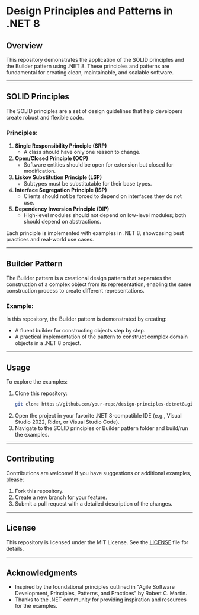 # Design Principles and Patterns in .NET 8

## Overview
This repository demonstrates the application of the SOLID principles and the Builder pattern using .NET 8. These principles and patterns are fundamental for creating clean, maintainable, and scalable software.

---

## SOLID Principles
The SOLID principles are a set of design guidelines that help developers create robust and flexible code.

### Principles:
1. **Single Responsibility Principle (SRP)**
   - A class should have only one reason to change.
2. **Open/Closed Principle (OCP)**
   - Software entities should be open for extension but closed for modification.
3. **Liskov Substitution Principle (LSP)**
   - Subtypes must be substitutable for their base types.
4. **Interface Segregation Principle (ISP)**
   - Clients should not be forced to depend on interfaces they do not use.
5. **Dependency Inversion Principle (DIP)**
   - High-level modules should not depend on low-level modules; both should depend on abstractions.

Each principle is implemented with examples in .NET 8, showcasing best practices and real-world use cases.

---

## Builder Pattern
The Builder pattern is a creational design pattern that separates the construction of a complex object from its representation, enabling the same construction process to create different representations.

### Example:
In this repository, the Builder pattern is demonstrated by creating:
- A fluent builder for constructing objects step by step.
- A practical implementation of the pattern to construct complex domain objects in a .NET 8 project.

---

## Usage
To explore the examples:
1. Clone this repository:
   ```bash
   git clone https://github.com/your-repo/design-principles-dotnet8.git
   ```
2. Open the project in your favorite .NET 8-compatible IDE (e.g., Visual Studio 2022, Rider, or Visual Studio Code).
3. Navigate to the SOLID principles or Builder pattern folder and build/run the examples.

---

## Contributing
Contributions are welcome! If you have suggestions or additional examples, please:
1. Fork this repository.
2. Create a new branch for your feature.
3. Submit a pull request with a detailed description of the changes.

---

## License
This repository is licensed under the MIT License. See the [LICENSE](LICENSE) file for details.

---

## Acknowledgments
- Inspired by the foundational principles outlined in "Agile Software Development, Principles, Patterns, and Practices" by Robert C. Martin.
- Thanks to the .NET community for providing inspiration and resources for the examples.

